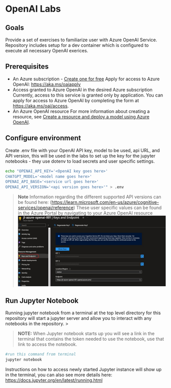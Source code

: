 # OpenAI Labs

## Goals

Provide a set of exercises to familiarize user with Azure OpenAI Service.  Repository includes setup for a dev container which is configured to execute all necessary OpenAI exerices.  

## Prerequisites

- An Azure subscription - [Create one for free](https://azure.microsoft.com/free/cognitive-services)
Apply for access to Azure OpenAI: <https://aka.ms/oaiapply>
- Access granted to Azure OpenAI in the desired Azure subscription
  Currently, access to this service is granted only by application. You can apply for access to Azure OpenAI by completing the form at <https://aka.ms/oai/access>.
- An Azure OpenAI resource
  For more information about creating a resource, see [Create a resource and deploy a model using Azure OpenAI](https://learn.microsoft.com/en-us/azure/cognitive-services/openai/how-to/create-resource).

## Configure environment

Create .env file with your OpenAI API key, model to be used, api URL, and API version, this will be used in the labs to set up the key for the jupyter notebooks - they use dotenv to load secrets and user specific settings.
  
```bash
echo "OPENAI_API_KEY='<OpenAI key goes here>'
CHATGPT_MODEL='<model name goes here>'
OPENAI_API_BASE='<service url goes here>'
OPENAI_API_VERSION='<api version goes here>'" > .env
```
> **Note**
> Information regarding the different supported API versions can be found here: (https://learn.microsoft.com/en-us/azure/cognitive-services/openai/reference)
> These user specific values can be found in the Azure Portal by navigating to your Azure OpenAI resource
> ![Image](images/openai-settings.jpeg)

## Run Jupyter Notebook

Running jupyter notebook from a terminal at the top level directory for this repository will start a jupyter server and allow you to interact with any notebooks in the repository.  > 

> **NOTE:** When Jupyter notebook starts up you will see a link in the terminal that contains the token needed to use the notebook, use that link to access the notebook.

```bash
#run this command from terminal
jupyter notebook
```

Instructions on how to access newly started Jupyter instance will show up in the terminal, you can also see more details here:
<https://docs.jupyter.org/en/latest/running.html>
